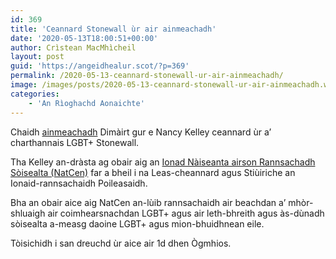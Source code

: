 ```yaml
---
id: 369
title: 'Ceannard Stonewall ùr air ainmeachadh'
date: '2020-05-13T18:00:51+00:00'
author: Crìstean MacMhìcheil
layout: post
guid: 'https://angeidhealur.scot/?p=369'
permalink: /2020-05-13-ceannard-stonewall-ur-air-ainmeachadh/
image: /images/posts/2020-05-13-ceannard-stonewall-ur-air-ainmeachadh.webp
categories:
    - 'An Rìoghachd Aonaichte'
---
```


Chaidh [ainmeachadh](https://www.stonewall.org.uk/about-us/news/stonewall-welcomes-nancy-kelley-new-ceo) Dimàirt gur e Nancy Kelley ceannard ùr a’ charthannais LGBT+ Stonewall.

Tha Kelley an-dràsta ag obair aig an [Ionad Nàiseanta airson Rannsachadh Sòisealta (NatCen)](http://natcen.ac.uk) far a bheil i na Leas-cheannard agus Stiùiriche an Ionaid-rannsachaidh Poileasaidh.

Bha an obair aice aig NatCen an-lùib rannsachaidh air beachdan a’ mhòr-shluaigh air coimhearsnachdan LGBT+ agus air leth-bhreith agus às-dùnadh sòisealta a-measg daoine LGBT+ agus mion-bhuidhnean eile.

Tòisichidh i san dreuchd ùr aice air 1d dhen Ògmhios.

